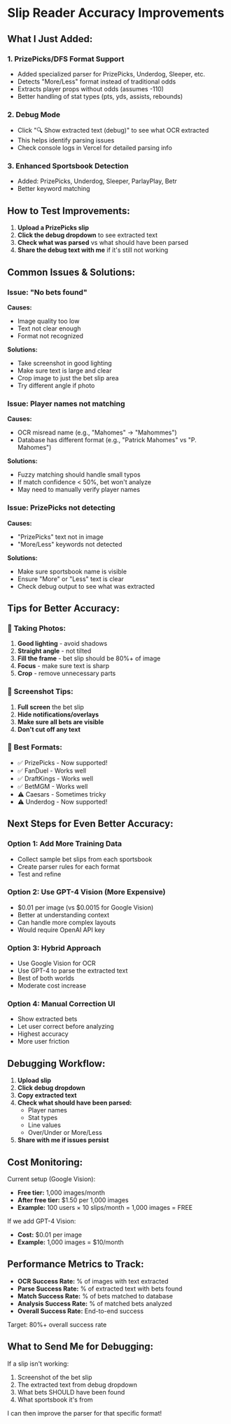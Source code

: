 # Slip Reader Accuracy Improvements

## What I Just Added:

### 1. **PrizePicks/DFS Format Support**
- Added specialized parser for PrizePicks, Underdog, Sleeper, etc.
- Detects "More/Less" format instead of traditional odds
- Extracts player props without odds (assumes -110)
- Better handling of stat types (pts, yds, assists, rebounds)

### 2. **Debug Mode**
- Click "🔍 Show extracted text (debug)" to see what OCR extracted
- This helps identify parsing issues
- Check console logs in Vercel for detailed parsing info

### 3. **Enhanced Sportsbook Detection**
- Added: PrizePicks, Underdog, Sleeper, ParlayPlay, Betr
- Better keyword matching

## How to Test Improvements:

1. **Upload a PrizePicks slip**
2. **Click the debug dropdown** to see extracted text
3. **Check what was parsed** vs what should have been parsed
4. **Share the debug text with me** if it's still not working

## Common Issues & Solutions:

### Issue: "No bets found"
**Causes:**
- Image quality too low
- Text not clear enough
- Format not recognized

**Solutions:**
- Take screenshot in good lighting
- Make sure text is large and clear
- Crop image to just the bet slip area
- Try different angle if photo

### Issue: Player names not matching
**Causes:**
- OCR misread name (e.g., "Mahomes" → "Mahommes")
- Database has different format (e.g., "Patrick Mahomes" vs "P. Mahomes")

**Solutions:**
- Fuzzy matching should handle small typos
- If match confidence < 50%, bet won't analyze
- May need to manually verify player names

### Issue: PrizePicks not detecting
**Causes:**
- "PrizePicks" text not in image
- "More/Less" keywords not detected

**Solutions:**
- Make sure sportsbook name is visible
- Ensure "More" or "Less" text is clear
- Check debug output to see what was extracted

## Tips for Better Accuracy:

### 📸 **Taking Photos:**
1. **Good lighting** - avoid shadows
2. **Straight angle** - not tilted
3. **Fill the frame** - bet slip should be 80%+ of image
4. **Focus** - make sure text is sharp
5. **Crop** - remove unnecessary parts

### 📱 **Screenshot Tips:**
1. **Full screen** the bet slip
2. **Hide notifications/overlays**
3. **Make sure all bets are visible**
4. **Don't cut off any text**

### 🎯 **Best Formats:**
- ✅ PrizePicks - Now supported!
- ✅ FanDuel - Works well
- ✅ DraftKings - Works well
- ✅ BetMGM - Works well
- ⚠️ Caesars - Sometimes tricky
- ⚠️ Underdog - Now supported!

## Next Steps for Even Better Accuracy:

### Option 1: Add More Training Data
- Collect sample bet slips from each sportsbook
- Create parser rules for each format
- Test and refine

### Option 2: Use GPT-4 Vision (More Expensive)
- $0.01 per image (vs $0.0015 for Google Vision)
- Better at understanding context
- Can handle more complex layouts
- Would require OpenAI API key

### Option 3: Hybrid Approach
- Use Google Vision for OCR
- Use GPT-4 to parse the extracted text
- Best of both worlds
- Moderate cost increase

### Option 4: Manual Correction UI
- Show extracted bets
- Let user correct before analyzing
- Highest accuracy
- More user friction

## Debugging Workflow:

1. **Upload slip**
2. **Click debug dropdown**
3. **Copy extracted text**
4. **Check what should have been parsed:**
   - Player names
   - Stat types
   - Line values
   - Over/Under or More/Less
5. **Share with me if issues persist**

## Cost Monitoring:

Current setup (Google Vision):
- **Free tier:** 1,000 images/month
- **After free tier:** $1.50 per 1,000 images
- **Example:** 100 users × 10 slips/month = 1,000 images = FREE

If we add GPT-4 Vision:
- **Cost:** $0.01 per image
- **Example:** 1,000 images = $10/month

## Performance Metrics to Track:

- **OCR Success Rate:** % of images with text extracted
- **Parse Success Rate:** % of extracted text with bets found
- **Match Success Rate:** % of bets matched to database
- **Analysis Success Rate:** % of matched bets analyzed
- **Overall Success Rate:** End-to-end success

Target: 80%+ overall success rate

## What to Send Me for Debugging:

If a slip isn't working:
1. Screenshot of the bet slip
2. The extracted text from debug dropdown
3. What bets SHOULD have been found
4. What sportsbook it's from

I can then improve the parser for that specific format!
